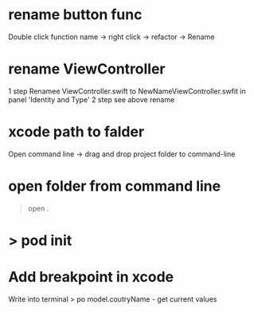 # rename button func
Double click function name -> right click -> refactor -> Rename

# rename ViewController
1 step Renamee ViewController.swift to NewNameViewController.swfit in panel 'Identity and Type'
2 step see above rename

# xcode path to falder
Open command line -> drag and drop project folder to command-line

# open folder from command line
> open .

# > pod init

# Add breakpoint in xcode
Write into terminal > po model.coutryName - get current values